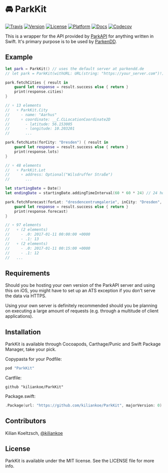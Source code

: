 # 🚘 ParkKit

[![Travis](https://img.shields.io/travis/kiliankoe/ParkKit.svg?style=flat-square)](https://travis-ci.org/kiliankoe/ParkKit)
[![Version](https://img.shields.io/cocoapods/v/ParkKit.svg?style=flat-square)](http://cocoapods.org/pods/ParkKit)
[![License](https://img.shields.io/cocoapods/l/ParkKit.svg?style=flat-square)](http://cocoapods.org/pods/ParkKit)
[![Platform](https://img.shields.io/cocoapods/p/ParkKit.svg?style=flat-square)](http://cocoapods.org/pods/ParkKit)
[![Docs](https://img.shields.io/cocoapods/metrics/doc-percent/ParkKit.svg?style=flat-square)](http://cocoadocs.org/docsets/ParkKit)
[![Codecov](https://img.shields.io/codecov/c/github/kiliankoe/ParkKit.svg?style=flat-square)](https://codecov.io/gh/kiliankoe/ParkKit)

This is a wrapper for the API provided by [ParkAPI](https://github.com/offenesdresden/ParkAPI) for anything written in Swift. It's primary purpose is to be used by [ParkenDD](https://github.com/kiliankoe/ParkenDD).

## Example

```swift
let park = ParkKit() // uses the default server at parkendd.de
// let park = ParkKit(withURL: URL(string: "https://your_server.com")!) // uses your server
```

```swift
park.fetchCities { result in
	guard let response = result.success else { return }
	print(response.cities)
}

// ▿ 13 elements
//   ▿ ParkKit.City
//     - name: "Aarhus"
//     ▿ coordinate: __C.CLLocationCoordinate2D
//       - latitude: 56.153005
//       - longitude: 10.203201
//       ...
```

```swift
park.fetchLots(forCity: "Dresden") { result in
	guard let response = result.success else { return }
	print(response.lots)
}

// ▿ 48 elements
//   ▿ ParkKit.Lot
//     ▿ address: Optional("Wilsdruffer Straße")
//       ...
```

```swift
let startingDate = Date()
let endingDate = startingDate.addingTimeInterval(60 * 60 * 24) // 24 hours later

park.fetchForecast(forLot: "dresdencentrumgalerie", inCity: "Dresden", startingAt: startingDate, endingAt: endingDate) { result in
	guard let response = result.success else { return }
	print(response.forecast)
}

// ▿ 97 elements
//   ▿ (2 elements)
//     - .0: 2017-01-11 00:00:00 +0000
//     - .1: 13
//   ▿ (2 elements)
//     - .0: 2017-01-11 00:15:00 +0000
//     - .1: 12
//   ...
```

## Requirements

Should you be hosting your own version of the ParkAPI server and using this on iOS, you might have to set up an ATS exception if you don't serve the data via HTTPS.

Using your own server is definitely recommended should you be planning on executing a large amount of requests (e.g. through a multitude of client applications). 

## Installation

ParkKit is available through Cocoapods, Carthage/Punic and Swift Package Manager, take your pick.

Copypasta for your Podfile:

```ruby
pod "ParkKit"
```

Cartfile:

```
github "kiliankoe/ParkKit"
```

Package.swift:

```swift
.Package(url: "https://github.com/kiliankoe/ParkKit", majorVersion: 0)
```

## Contributors

Kilian Koeltzsch, [@kiliankoe](https://github.com/kiliankoe)

## License

ParkKit is available under the MIT license. See the LICENSE file for more info.
